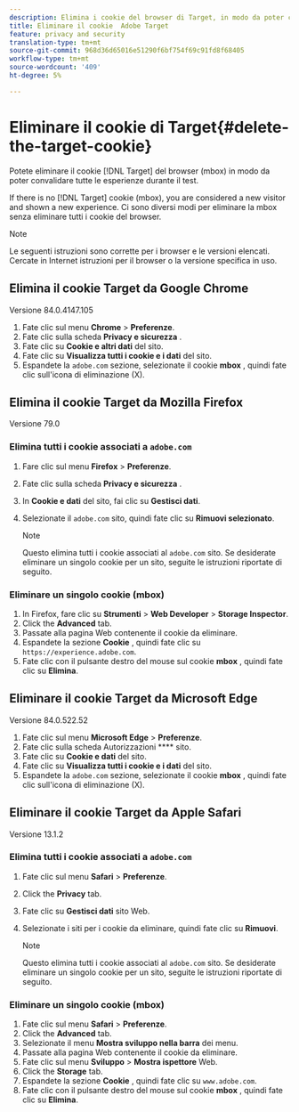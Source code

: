 ```yaml
---
description: Elimina i cookie del browser di Target, in modo da poter convalidare tutte le esperienze.
title: Eliminare il cookie  Adobe Target
feature: privacy and security
translation-type: tm+mt
source-git-commit: 968d36d65016e51290f6bf754f69c91fd8f68405
workflow-type: tm+mt
source-wordcount: '409'
ht-degree: 5%

---
```



# Eliminare il cookie di Target{#delete-the-target-cookie}

Potete eliminare il cookie [!DNL Target] del browser (mbox) in modo da poter convalidare tutte le esperienze durante il test.

If there is no [!DNL Target] cookie (mbox), you are considered a new visitor and shown a new experience. Ci sono diversi modi per eliminare la mbox senza eliminare tutti i cookie del browser.

>[!NOTE]
>
>Le seguenti istruzioni sono corrette per i browser e le versioni elencati. Cercate in Internet istruzioni per il browser o la versione specifica in uso.

## Elimina il cookie Target da Google Chrome

Versione 84.0.4147.105

1. Fate clic sul menu **Chrome** > **Preferenze**.
1. Fate clic sulla scheda **Privacy e sicurezza** .
1. Fate clic su **Cookie e altri dati** del sito.
1. Fate clic su **Visualizza tutti i cookie e i dati** del sito.
1. Espandete la `adobe.com` sezione, selezionate il cookie **mbox** , quindi fate clic sull&#39;icona di eliminazione (X).

## Elimina il cookie Target da Mozilla Firefox

Versione 79.0

### Elimina tutti i cookie associati a `adobe.com`

1. Fare clic sul menu **Firefox** > **Preferenze**.
1. Fate clic sulla scheda **Privacy e sicurezza** .
1. In **Cookie e dati** del sito, fai clic su **Gestisci dati**.
1. Selezionate il `adobe.com` sito, quindi fate clic su **Rimuovi selezionato**.

   >[!NOTE]
   >
   >Questo elimina tutti i cookie associati al `adobe.com` sito. Se desiderate eliminare un singolo cookie per un sito, seguite le istruzioni riportate di seguito.

### Eliminare un singolo cookie (mbox)

1. In Firefox, fare clic su **Strumenti** > **Web Developer** > **Storage Inspector**.
1. Click the **Advanced** tab.
1. Passate alla pagina Web contenente il cookie da eliminare.
1. Espandete la sezione **Cookie** , quindi fate clic su `https://experience.adobe.com`.
1. Fate clic con il pulsante destro del mouse sul cookie **mbox** , quindi fate clic su **Elimina**.

## Eliminare il cookie Target da Microsoft Edge

Versione 84.0.522.52

1. Fate clic sul menu **Microsoft Edge** > **Preferenze**.
1. Fate clic sulla scheda Autorizzazioni **** sito.
1. Fate clic su **Cookie e dati** del sito.
1. Fate clic su **Visualizza tutti i cookie e i dati** del sito.
1. Espandete la `adobe.com` sezione, selezionate il cookie **mbox** , quindi fate clic sull&#39;icona di eliminazione (X).

## Eliminare il cookie Target da Apple Safari

Versione 13.1.2

### Elimina tutti i cookie associati a `adobe.com`

1. Fate clic sul menu **Safari** > **Preferenze**.
1. Click the **Privacy** tab.
1. Fate clic su **Gestisci dati** sito Web.
1. Selezionate i siti per i cookie da eliminare, quindi fate clic su **Rimuovi**.

   >[!NOTE]
   >
   >Questo elimina tutti i cookie associati al `adobe.com` sito. Se desiderate eliminare un singolo cookie per un sito, seguite le istruzioni riportate di seguito.

### Eliminare un singolo cookie (mbox)

1. Fate clic sul menu **Safari** > **Preferenze**.
1. Click the **Advanced** tab.
1. Selezionate il menu **Mostra sviluppo nella barra** dei menu.
1. Passate alla pagina Web contenente il cookie da eliminare.
1. Fate clic sul menu **Sviluppo** > **Mostra ispettore** Web.
1. Click the **Storage** tab.
1. Espandete la sezione **Cookie** , quindi fate clic su `www.adobe.com`.
1. Fate clic con il pulsante destro del mouse sul cookie **mbox** , quindi fate clic su **Elimina**.
